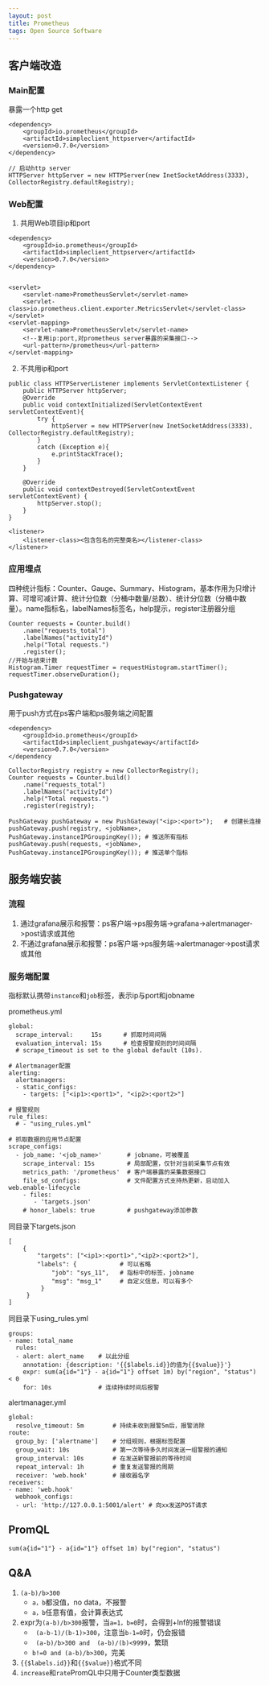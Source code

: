 ```yaml
---
layout: post
title: Prometheus
tags: Open Source Software
---
```


## 客户端改造

### Main配置
暴露一个http get
```
<dependency>
    <groupId>io.prometheus</groupId>
    <artifactId>simpleclient_httpserver</artifactId>
    <version>0.7.0</version>
</dependency>

// 启动http server
HTTPServer httpServer = new HTTPServer(new InetSocketAddress(3333), CollectorRegistry.defaultRegistry);
```
### Web配置
1. 共用Web项目ip和port
```
<dependency>
    <groupId>io.prometheus</groupId>
    <artifactId>simpleclient_httpserver</artifactId>
    <version>0.7.0</version>
</dependency>


<servlet>
    <servlet-name>PrometheusServlet</servlet-name>
    <servlet-class>io.prometheus.client.exporter.MetricsServlet</servlet-class>
</servlet>
<servlet-mapping>
    <servlet-name>PrometheusServlet</servlet-name>
    <!--复用ip:port,对prometheus server暴露的采集接口-->
    <url-pattern>/prometheus</url-pattern>
</servlet-mapping>
```
2. 不共用ip和port

```
public class HTTPServerListener implements ServletContextListener {
    public HTTPServer httpServer;
    @Override
    public void contextInitialized(ServletContextEvent servletContextEvent){
        try {
            httpServer = new HTTPServer(new InetSocketAddress(3333), CollectorRegistry.defaultRegistry);
        }
        catch (Exception e){
            e.printStackTrace();
        }
    }

    @Override
    public void contextDestroyed(ServletContextEvent servletContextEvent) {
        httpServer.stop();
    }
}

<listener>
    <listener-class><包含包名的完整类名></listener-class>
</listener>
```

### 应用埋点
四种统计指标：Counter、Gauge、Summary、Histogram，基本作用为只增计算、可增可减计算、统计分位数（分桶中数量/总数）、统计分位数（分桶中数量）。name指标名，labelNames标签名，help提示，register注册器分组
```
Counter requests = Counter.build()
    .name("requests_total")
    .labelNames("activityId")
    .help("Total requests.")
    .register();
//开始与结束计数  
Histogram.Timer requestTimer = requestHistogram.startTimer();
requestTimer.observeDuration();
```

### Pushgateway
用于push方式在ps客户端和ps服务端之间配置
```
<dependency>
    <groupId>io.prometheus</groupId>
    <artifactId>simpleclient_pushgateway</artifactId>
    <version>0.7.0</version>
</dependency

CollectorRegistry registry = new CollectorRegistry();
Counter requests = Counter.build()
    .name("requests_total")
    .labelNames("activityId")
    .help("Total requests.")
    .register(registry);
    
PushGateway pushGateway = new PushGateway("<ip>:<port>");   # 创建长连接
pushGateway.push(registry, <jobName>, PushGateway.instanceIPGroupingKey()); # 推送所有指标
pushGateway.push(requests, <jobName>, PushGateway.instanceIPGroupingKey()); # 推送单个指标
```
## 服务端安装

### 流程
1. 通过grafana展示和报警：ps客户端->ps服务端->grafana->alertmanager->post请求或其他
2. 不通过grafana展示和报警：ps客户端->ps服务端->alertmanager->post请求或其他

### 服务端配置
指标默认携带`instance`和`job`标签，表示ip与port和jobname

prometheus.yml
```
global:
  scrape_interval:     15s      # 抓取时间间隔
  evaluation_interval: 15s      # 检查报警规则的时间间隔
  # scrape_timeout is set to the global default (10s).

# Alertmanager配置
alerting:
  alertmanagers:
  - static_configs:
    - targets: ["<ip1>:<port1>", "<ip2>:<port2>"]

# 报警规则
rule_files:
  # - "using_rules.yml"

# 抓取数据的应用节点配置
scrape_configs:
  - job_name: '<job_name>'       # jobname，可被覆盖
    scrape_interval: 15s         # 局部配置，仅针对当前采集节点有效
    metrics_path: '/prometheus'  # 客户端暴露的采集数据接口
    file_sd_configs:             # 文件配置方式支持热更新，启动加入web.enable-lifecycle
    - files:
       - 'targets.json'
    # honor_labels: true         # pushgateway添加参数
```
同目录下targets.json
```
[
    {
        "targets": ["<ip1>:<port1>","<ip2>:<port2>"],
        "labels": {            # 可以省略
			"job": "sys_11",   # 指标中的标签，jobname
            "msg": "msg_1"     # 自定义信息，可以有多个
         }
     }
]
```
同目录下using_rules.yml
```
groups:
- name: total_name
  rules:
  - alert: alert_name    # 以此分组
    annotation: {description: '{{$labels.id}}的值为{{$value}}'}
    expr: sum(a{id="1"} - a{id="1"} offset 1m) by("region", "status") < 0
    for: 10s             # 连续持续时间后报警
```
alertmanager.yml
```
global:
  resolve_timeout: 5m        # 持续未收到报警5m后，报警消除
route:
  group_by: ['alertname']    # 分组规则，根据标签配置
  group_wait: 10s            # 第一次等待多久时间发送一组警报的通知
  group_interval: 10s        # 在发送新警报前的等待时间
  repeat_interval: 1h        # 重复发送警报的周期
  receiver: 'web.hook'       # 接收器名字
receivers:
- name: 'web.hook'
  webhook_configs:
  - url: 'http://127.0.0.1:5001/alert' # 向xx发送POST请求
```
## PromQL
```
sum(a{id="1"} - a{id="1"} offset 1m) by("region", "status")
```
## Q&A
1. `(a-b)/b>300`
    - `a，b`都没值，no data，不报警
    - `a，b`任意有值，会计算表达式
2. expr为`(a-b)/b>300`报警，当`a=1，b=0`时，会得到+Inf的报警错误
    - ` (a-b-1)/(b-1)>300`，注意当`b-1=0`时，仍会报错
    - ` (a-b)/b>300 and  (a-b)/(b)<9999`，繁琐
    - `b!=0 and (a-b)/b>300`，完美
3. `{{$labels.id}}`和`{{$value}}`格式不同
4. `increase`和`rate`PromQL中只用于Counter类型数据